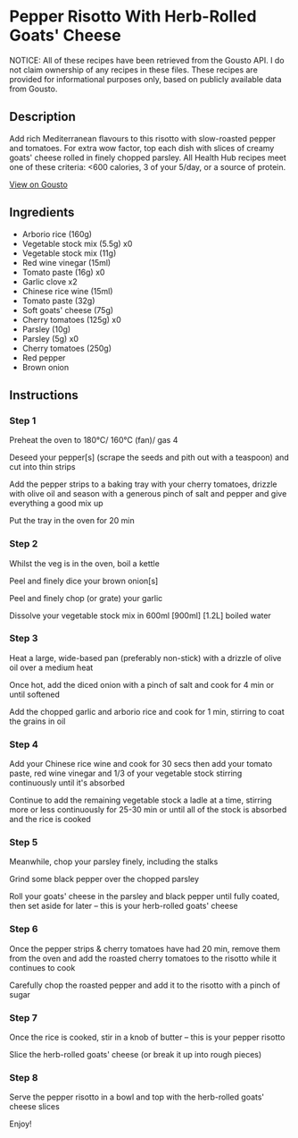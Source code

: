 # Pepper Risotto With Herb-Rolled Goats' Cheese

NOTICE: All of these recipes have been retrieved from the Gousto API. I do not claim ownership of any recipes in these files. These recipes are provided for informational purposes only, based on publicly available data from Gousto.

## Description

Add rich Mediterranean flavours to this risotto with slow-roasted pepper and tomatoes. For extra wow factor, top each dish with slices of creamy goats' cheese rolled in finely chopped parsley. All Health Hub recipes meet one of these criteria: <600 calories, 3 of your 5/day, or a source of protein.

[View on Gousto](https://www.gousto.co.uk/recipes/cookbook/red-pepper-risotto-with-herb-rolled-goats-cheese)

## Ingredients

- Arborio rice (160g)
- Vegetable stock mix (5.5g) x0
- Vegetable stock mix (11g)
- Red wine vinegar (15ml)
- Tomato paste (16g) x0
- Garlic clove x2
- Chinese rice wine (15ml)
- Tomato paste (32g)
- Soft goats' cheese (75g)
- Cherry tomatoes (125g) x0
- Parsley (10g)
- Parsley (5g) x0
- Cherry tomatoes (250g)
- Red pepper
- Brown onion

## Instructions


### Step 1

Preheat the oven to 180°C/ 160°C (fan)/ gas 4

Deseed your pepper[s] (scrape the seeds and pith out with a teaspoon) and cut into thin strips

Add the pepper strips to a baking tray with your cherry tomatoes, drizzle with olive oil and season with a generous pinch of salt and pepper and give everything a good mix up

Put the tray in the oven for 20 min


### Step 2

Whilst the veg is in the oven, boil a kettle

Peel and finely dice your brown onion[s]

Peel and finely chop (or grate) your garlic

Dissolve your vegetable stock mix in 600ml <span class="text-purple">[900ml]</span><span class="text-danger"> [1.2L]</span> boiled water


### Step 3

Heat a large, wide-based pan (preferably non-stick) with a drizzle of olive oil over a medium heat

Once hot, add the diced onion with a pinch of salt and cook for 4 min or until softened

Add the chopped garlic and arborio rice and cook for 1 min, stirring to coat the grains in oil


### Step 4

Add your Chinese rice wine and cook for 30 secs then add your tomato paste, red wine vinegar and 1/3 of your vegetable stock stirring continuously until it's absorbed

Continue to add the remaining vegetable stock a ladle at a time, stirring more or less continuously for 25-30 min or until all of the stock is absorbed and the rice is cooked


### Step 5

Meanwhile, chop your parsley finely, including the stalks

Grind some black pepper over the chopped parsley

Roll your goats' cheese in the parsley and black pepper until fully coated, then set aside for later – this is your herb-rolled goats' cheese


### Step 6

Once the pepper strips & cherry tomatoes have had 20 min, remove them from the oven and add the roasted cherry tomatoes to the risotto while it continues to cook

Carefully chop the roasted pepper and add it to the risotto with a pinch of sugar


### Step 7

Once the rice is cooked, stir in a knob of butter – this is your pepper risotto

Slice the herb-rolled goats' cheese (or break it up into rough pieces)

### Step 8

Serve the pepper risotto in a bowl and top with the herb-rolled goats' cheese slices

Enjoy!

